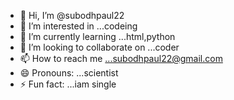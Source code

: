 - 👋 Hi, I’m @subodhpaul22
- 👀 I’m interested in ...codeing
- 🌱 I’m currently learning ...html,python
- 💞️ I’m looking to collaborate on ...coder
- 📫 How to reach me ...subodhpaul22@gmail.com
- 😄 Pronouns: ...scientist
- ⚡ Fun fact: ...iam single

<!---
subodhpaul22/subodhpaul22 is a ✨ special ✨ repository because its `README.md` (this file) appears on your GitHub profile.
You can click the Preview link to take a look at your changes.
--->
